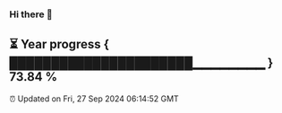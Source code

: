 ### Hi there 👋
⏳ Year progress { ██████████████████████▁▁▁▁▁▁▁▁ } 73.84 %
---
⏰ Updated on Fri, 27 Sep 2024 06:14:52 GMT

